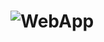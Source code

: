 # ![WebApp](https://www.viranda.space/wp-content/uploads/2024/02/Group-534-2-e1743627060295.png)

<!--
## Founder & CEO
![Pavel Isralsky](https://ci3.googleusercontent.com/mail-sig/AIorK4xTxgBgM55XSGnYmIL5PR1WJiFeoZUtVmgKPrqhtztb1iOwVY-Zcfb_xa2AhMgFoiKlkvbR7jY) 

## Developement Team

![Hla Htun](https://avatars.githubusercontent.com/u/72935373?v=4)

All rights reserved
-->



